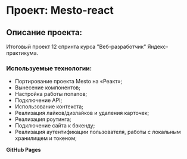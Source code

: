 # Проект: Mesto-react

## Описание проекта:
Итоговый проект 12 спринта курса "Веб-разработчик" Яндекс-практикума.

### Используемые технологии:
* Портирование проекта Mesto на «Реакт»;
* Вынесение компонентов;
* Настройка работы попапов;
* Подключение API;
* Использование контекста;
* Реализация лайков/дизлайков и удаления карточек;
* Реализация роутинга;
* Подключение сайта к бэкенду;
* Реализация аутентификации пользователя, работы с локальным хранилищем и токеном;


**GitHub Pages**
